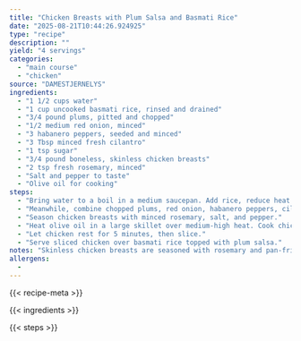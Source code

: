 ```yaml
---
title: "Chicken Breasts with Plum Salsa and Basmati Rice"
date: "2025-08-21T10:44:26.924925"
type: "recipe"
description: ""
yield: "4 servings"
categories:
  - "main course"
  - "chicken"
source: "DAMESTJERNELYS"
ingredients:
  - "1 1/2 cups water"
  - "1 cup uncooked basmati rice, rinsed and drained"
  - "3/4 pound plums, pitted and chopped"
  - "1/2 medium red onion, minced"
  - "3 habanero peppers, seeded and minced"
  - "3 Tbsp minced fresh cilantro"
  - "1 tsp sugar"
  - "3/4 pound boneless, skinless chicken breasts"
  - "2 tsp fresh rosemary, minced"
  - "Salt and pepper to taste"
  - "Olive oil for cooking"
steps:
  - "Bring water to a boil in a medium saucepan. Add rice, reduce heat to low, cover and simmer for 18-20 minutes until tender."
  - "Meanwhile, combine chopped plums, red onion, habanero peppers, cilantro, and sugar in a bowl to make the salsa. Set aside."
  - "Season chicken breasts with minced rosemary, salt, and pepper."
  - "Heat olive oil in a large skillet over medium-high heat. Cook chicken breasts until golden brown and cooked through, about 6-7 minutes per side."
  - "Let chicken rest for 5 minutes, then slice."
  - "Serve sliced chicken over basmati rice topped with plum salsa."
notes: "Skinless chicken breasts are seasoned with rosemary and pan-fried, then served over basmati rice with a unique, sweet and spicy plum and habanero salsa. Pair with green beans and toasted pine nuts."
allergens:
  - 
---
```


{{< recipe-meta >}}

{{< ingredients >}}

{{< steps >}}
